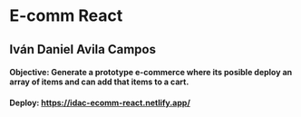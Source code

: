 # E-comm React
## Iván Daniel Avila Campos

#### Objective: Generate a prototype e-commerce where its posible deploy an array of items and can add that items to a cart.

#### Deploy: https://idac-ecomm-react.netlify.app/